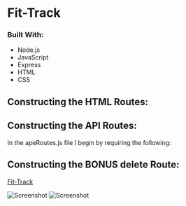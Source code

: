 # Fit-Track



### Built With:
* Node.js
* JavaScript
* Express
* HTML
* CSS

## Constructing the HTML Routes:



## Constructing the API Routes:
In the apeRoutes.js file I begin by requiring the following:

 

## Constructing the BONUS delete Route:

[Fit-Track](https://tranquil-badlands-05753.herokuapp.com/)

![Screenshot](./public/assets/NTH.png)
![Screenshot](./public/assets/NTN.png)